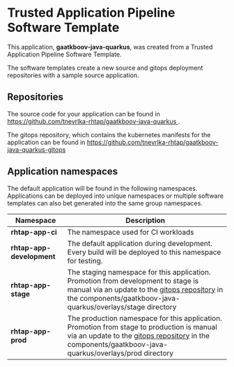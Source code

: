 # Trusted Application Pipeline Software Template

This application, **gaatkboov-java-quarkus**, was created from a Trusted Application Pipeline Software Template.

The software templates create a new source and gitops deployment repositories with a sample source application. 

## Repositories

The source code for your application can be found in [https://github.com/tnevrlka-rhtap/gaatkboov-java-quarkus ](https://github.com/tnevrlka-rhtap/gaatkboov-java-quarkus ).
 
The gitops repository, which contains the kubernetes manifests for the application can be found in 
[https://github.com/tnevrlka-rhtap/gaatkboov-java-quarkus-gitops ](https://github.com/tnevrlka-rhtap/gaatkboov-java-quarkus-gitops ) 

## Application namespaces 

The default application will be found in the following namespaces. Applications can be deployed into unique namespaces or multiple software templates can also bet generated into the same group namespaces.  

|  Namespace   |  Description   |  
| -------- | -------- |
| **rhtap-app-ci** | The namespace used for CI workloads |
| **rhtap-app-development** | The default application during development. Every build will be deployed to this namespace for testing. |
| **rhtap-app-stage** | The staging namespace for this application. Promotion from development to stage is manual via an update to the [gitops repository](https://github.com/tnevrlka-rhtap/gaatkboov-java-quarkus-gitops ) in the components/gaatkboov-java-quarkus/overlays/stage directory |
| **rhtap-app-prod** | The production namespace for this application. Promotion from stage to production is manual via an update to the [gitops repository](https://github.com/tnevrlka-rhtap/gaatkboov-java-quarkus-gitops ) in the components/gaatkboov-java-quarkus/overlays/prod directory |